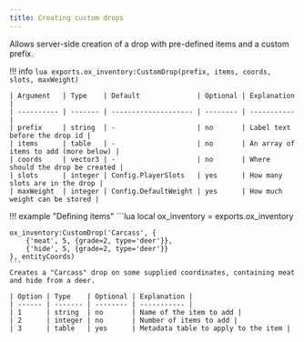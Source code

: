 ```yaml
---
title: Creating custom drops
---
```

Allows server-side creation of a drop with pre-defined items and a custom prefix.

!!! info
	```lua
	exports.ox_inventory:CustomDrop(prefix, items, coords, slots, maxWeight)
	```
	
	| Argument   | Type    | Default              | Optional | Explanation |
	| ---------- | ------- | -------------------- | -------- | ----------- |
	| prefix     | string  | -                    | no       | Label text before the drop id |
	| items      | table   | -                    | no       | An array of items to add (more below) |
	| coords     | vector3 | -                    | no       | Where should the drop be created |
	| slots      | integer | Config.PlayerSlots   | yes      | How many slots are in the drop |
	| maxWeight  | integer | Config.DefaultWeight | yes      | How much weight can be stored |

!!! example "Defining items"
	```lua
	local ox_inventory = exports.ox_inventory

	ox_inventory:CustomDrop('Carcass', {
		{'meat', 5, {grade=2, type='deer'}},
		{'hide', 5, {grade=2, type='deer'}}
	}, entityCoords)
	```
	Creates a "Carcass" drop on some supplied coordinates, containing meat and hide from a deer.

	| Option | Type    | Optional | Explanation |
	| ------ | ------- | -------- | ----------- |
	| 1      | string  | no       | Name of the item to add |
	| 2      | integer | no       | Number of items to add |
	| 3      | table   | yes      | Metadata table to apply to the item |